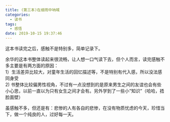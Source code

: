 ```yaml
---
title: (第三本)在细雨中呐喊
categories:
  - 读书
tags:
  - 感悟
date: 2019-10-15 19:37:46
---
```


这本书读完之后，感触不是特别多，简单记录下。

余华的这本书整体读起来很流畅，让人想一口气读下去，但个人而言，读完感触不多主要是有两方面的原因：   
1）生活差异比较大，对童年生活的回忆描述等，不是特别有代入感，所以没法感同身受    
2) 书整体比较偏男性视角，不过有一点没想到的是原来男生之间的友谊也会有些小心思，以前一直以为只有女生之间才会有。另外学到了一些小”知识”（哈哈，捂脸面壁）

虽感触不多，但还是有：悲惨的人有各自的悲惨，在没有物质忧虑的今天，珍惜当下，做一个纯良的人，过好每一天。


